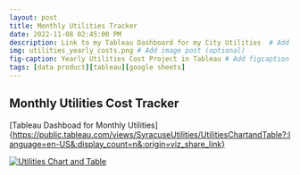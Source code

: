 ```yaml
---
layout: post
title: Monthly Utilities Tracker
date: 2022-11-08 02:45:00 PM
description: Link to my Tableau Dashboard for my City Utilities  # Add post description (optional)
img: utilities_yearly_costs.png # Add image post (optional)
fig-caption: Yearly Utilities Cost Project in Tableau # Add figcaption (optional)
tags: [data product][tableau][google sheets]
---
```



## Monthly Utilities Cost Tracker

[Tableau Dashboad for Monthly Utilities]{https://public.tableau.com/views/SyracuseUtilities/UtilitiesChartandTable?:language=en-US&:display_count=n&:origin=viz_share_link}

<div class='tableauPlaceholder' id='viz1667940792588' style='position: relative'><noscript><a href='#'><img alt='Utilities Chart and Table ' src='https:&#47;&#47;public.tableau.com&#47;static&#47;images&#47;Sy&#47;SyracuseUtilities&#47;UtilitiesChartandTable&#47;1_rss.png' style='border: none' /></a></noscript><object class='tableauViz'  style='display:none;'><param name='host_url' value='https%3A%2F%2Fpublic.tableau.com%2F' /> <param name='embed_code_version' value='3' /> <param name='site_root' value='' /><param name='name' value='SyracuseUtilities&#47;UtilitiesChartandTable' /><param name='tabs' value='no' /><param name='toolbar' value='yes' /><param name='static_image' value='https:&#47;&#47;public.tableau.com&#47;static&#47;images&#47;Sy&#47;SyracuseUtilities&#47;UtilitiesChartandTable&#47;1.png' /> <param name='animate_transition' value='yes' /><param name='display_static_image' value='yes' /><param name='display_spinner' value='yes' /><param name='display_overlay' value='yes' /><param name='display_count' value='yes' /><param name='language' value='en-US' /></object></div>                <script type='text/javascript'>                    var divElement = document.getElementById('viz1667940792588');                    var vizElement = divElement.getElementsByTagName('object')[0];                    if ( divElement.offsetWidth > 800 ) { vizElement.style.width='100%';vizElement.style.height=(divElement.offsetWidth*0.75)+'px';} else if ( divElement.offsetWidth > 500 ) { vizElement.style.width='100%';vizElement.style.height=(divElement.offsetWidth*0.75)+'px';} else { vizElement.style.width='100%';vizElement.style.height='827px';}                     var scriptElement = document.createElement('script');                    scriptElement.src = 'https://public.tableau.com/javascripts/api/viz_v1.js';                    vizElement.parentNode.insertBefore(scriptElement, vizElement);                </script>